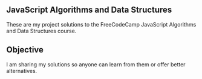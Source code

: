 ## JavaScript Algorithms and Data Structures

These are my project solutions to the FreeCodeCamp JavaScript Algorithms and Data Structures course.

## Objective

I am sharing my solutions so anyone can learn from them or offer better alternatives.